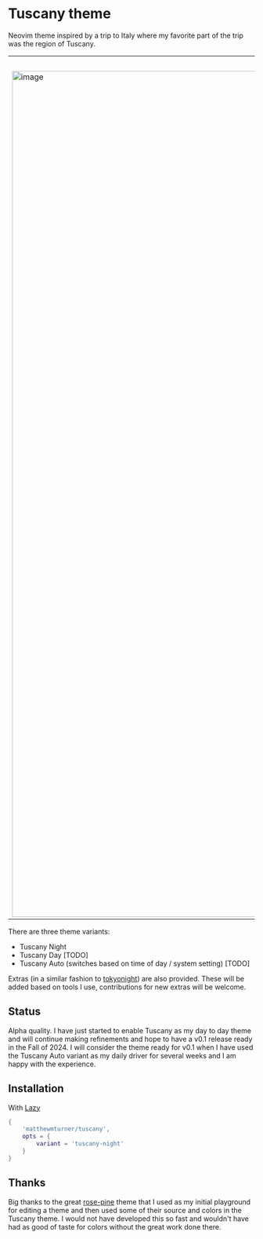 # Tuscany theme

Neovim theme inspired by a trip to Italy where my favorite part of the trip was the region of Tuscany.

<table width="100%">
    <tr>
        <th>Editor</th>
        <th>Terminal</th>
    </tr>
    <tr>
        <td width="50%">
            <img width="1724" alt="image" src="https://github.com/user-attachments/assets/223939e1-be10-4a86-bf5d-c48b2cf3d709">
        </td>
        <td width="50%">
            <img width="1724" alt="image" src="https://github.com/user-attachments/assets/1c939d44-5648-44ef-b708-3141e4cde005">
        </td>
    </tr>
</table>


There are three theme variants:

- Tuscany Night
- Tuscany Day [TODO]
- Tuscany Auto (switches based on time of day / system setting) [TODO]

Extras (in a similar fashion to [tokyonight](https://github.com/folke/tokyonight.nvim)) are also provided.  These will be added based on tools I use, contributions for new extras will be welcome.

## Status

Alpha quality.  I have just started to enable Tuscany as my day to day theme and will continue making refinements and hope to have a v0.1 release ready in the Fall of 2024. I will consider the theme ready for v0.1 when I have used the Tuscany Auto variant as my daily driver for several weeks and I am happy with the experience.

## Installation

With [Lazy](https://github.com/folke/lazy.nvim)

```lua
{
    'matthewmturner/tuscany',
    opts = {
        variant = 'tuscany-night'
    }
}
```

## Thanks

Big thanks to the great [rose-pine](https://github.com/rose-pine/rose-pine-theme) theme that I used as my initial playground for editing a theme and then used some of their source and colors in the Tuscany theme.  I would not have developed this so fast and wouldn't have had as good of taste for colors without the great work done there.

